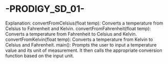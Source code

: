 # -PRODIGY_SD_01-

Explanation:
convertFromCelsius(float temp): Converts a temperature from Celsius to Fahrenheit and Kelvin.
convertFromFahrenheit(float temp): Converts a temperature from Fahrenheit to Celsius and Kelvin.
convertFromKelvin(float temp): Converts a temperature from Kelvin to Celsius and Fahrenheit.
main(): Prompts the user to input a temperature value and its unit of measurement. It then calls the appropriate conversion function based on the input unit.
